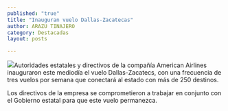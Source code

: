 ```yaml
---
published: "true"
title: "Inauguran vuelo Dallas-Zacatecas"
author: ARAZU TINAJERO
category: Destacadas
layout: posts

---
```


![](http://i.imgur.com/KkDixlCm.jpg)Autoridades estatales y directivos de la compañía American Airlines inauguraron este mediodía el vuelo Dallas-Zacatecs, con una frecuencia de tres vuelos por semana que conectará al estado con más de 250 destinos.

Los directivos de la empresa se comprometieron a trabajar en conjunto con el Gobierno estatal para que este vuelo permanezca.

